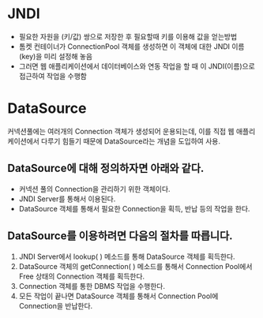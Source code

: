 JNDI
===========
* 필요한 자원을 (키/값) 쌍으로 저장한 후 필요할때 키를 이용해 값을 얻는방법
* 톰켓 컨테이너가 ConnectionPool 객체를 생성하면 이 객체에 대한 JNDI 이름(key)을 미리 설정해 놓음
* 그러면 웹 애플리케이션에서 데이터베이스와 연동 작업을 할 때 이 JNDI(이름)으로 접근하여 작업을 수행함

DataSource
=====================
커넥션풀에는 여러개의 Connection 객체가 생성되어 운용되는데, 이를 직접 웹 애플리케이션에서 다루기 힘들기 때문에 DataSource라는 개념을 도입하여 사용.

DataSource에 대해 정의하자면 아래와 같다.
----------------------------------
* 커넥션 풀의 Connection을 관리하기 위한 객체이다.
* JNDI Server를 통해서 이용된다.
* DataSource 객체를 통해서 필요한 Connection을 획득, 반납 등의 작업을 한다.

DataSource를 이용하려면 다음의 절차를 따릅니다.
----------------------------------------------------------
1. JNDI Server에서 lookup( ) 메소드를 통해 DataSource 객체를 획득한다.
2. DataSource 객체의 getConnection( ) 메소드를 통해서 Connection Pool에서 Free 상태의 Connection 객체를 획득한다.
3. Connection 객체를 통한 DBMS 작업을 수행한다.
4. 모든 작업이 끝나면 DataSource 객체를 통해서 Connection Pool에 Connection을 반납한다.
